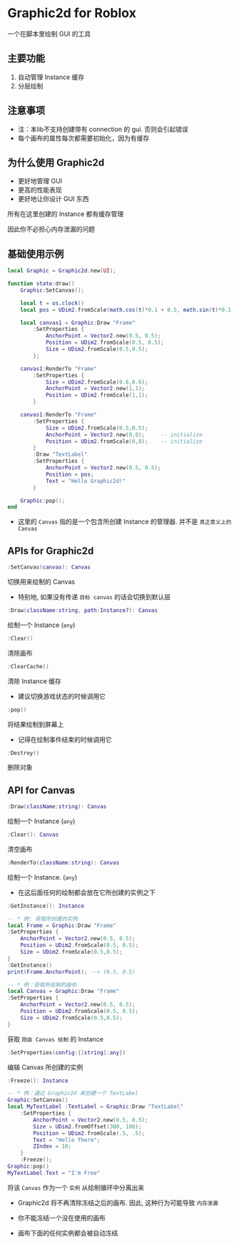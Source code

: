# Graphic2d for Roblox

一个在脚本里绘制 GUI 的工具

## 主要功能

1. 自动管理 Instance 缓存
2. 分层绘制

## 注意事项

* 注：本lib不支持创建带有 connection 的 gui. 否则会引起错误
* 每个画布的属性每次都需要初始化，因为有缓存

## 为什么使用 Graphic2d

* 更好地管理 GUI
* 更高的性能表现
* 更好地让你设计 GUI 东西

所有在这里创建的 Instance 都有缓存管理

因此你不必担心内存泄漏的问题

## 基础使用示例

``` lua
local Graphic = Graphic2d.new(UI);

function state:draw()
    Graphic:SetCanvas();

    local t = os.clock()
    local pos = UDim2.fromScale(math.cos(t)*0.1 + 0.5, math.sin(t)*0.1 + 0.5);

    local canvas1 = Graphic:Draw "Frame"
        :SetProperties {
            AnchorPoint = Vector2.new(0.5, 0.5);
            Position = UDim2.fromScale(0.5, 0.5);
            Size = UDim2.fromScale(0.5,0.5);
        };

    canvas1:RenderTo "Frame"
        :SetProperties {
            Size = UDim2.fromScale(0.6,0.6);
            AnchorPoint = Vector2.new(1,1);
            Position = UDim2.fromScale(1,1);
        }

    canvas1:RenderTo "Frame"
        :SetProperties {
            Size = UDim2.fromScale(0.5,0.5);
            AnchorPoint = Vector2.new(0,0);     -- initialize
            Position = UDim2.fromScale(0,0);    -- initialize
        }
        :Draw "TextLabel"
        :SetProperties {
            AnchorPoint = Vector2.new(0.5, 0.5);
            Position = pos;
            Text = "Hello Graphic2d!"
        }

    Graphic:pop();
end
```

* 这里的 `Canvas` 指的是一个包含所创建 Instance 的管理器. 并不是 `真正意义上的 Canvas`

## APIs for Graphic2d

``` lua
:SetCanvas(canvas): Canvas
```

切换用来绘制的 Canvas

* 特别地, 如果没有传递 `目标 canvas` 的话会切换到默认层

``` lua
:Draw(className:string, path:Instance?): Canvas
```

绘制一个 Instance (`any`)

``` lua
:Clear()
```

清除画布

``` lua
:ClearCache()
```

清除 Instance 缓存

* 建议切换游戏状态的时候调用它

``` lua
:pop()
```

将结果绘制到屏幕上

* 记得在绘制事件结束的时候调用它

``` lua
:Destroy()
```

删除对象

## API for Canvas

``` lua
:Draw(className:string): Canvas
```

绘制一个 Instance (`any`)

``` lua
:Clear(): Canvas
```

清空画布

``` lua
:RenderTo(className:string): Canvas
```

绘制一个 Instance. (`any`)

* 在这后面任何的绘制都会放在它所创建的实例之下

``` lua
:GetInstance(): Instance
```

``` lua
-- * 例: 获取所创建的实例
local Frame = Graphic:Draw "Frame"
:SetProperties {
    AnchorPoint = Vector2.new(0.5, 0.5);
    Position = UDim2.fromScale(0.5, 0.5);
    Size = UDim2.fromScale(0.5,0.5);
}
:GetInstance()
print(Frame.AnchorPoint); --> (0.5, 0.5)

-- * 例：获取所绘制的画布
local Canvas = Graphic:Draw "Frame"
:SetProperties {
    AnchorPoint = Vector2.new(0.5, 0.5);
    Position = UDim2.fromScale(0.5, 0.5);
    Size = UDim2.fromScale(0.5,0.5);
}
```

获取 `刚由 Canvas 绘制` 的 Instance

``` lua
:SetProperties(config:{[string]:any})
```

编辑 Canvas 所创建的实例

``` lua
:Freeze(): Instance
```

```lua
-- * 例：通过 Graphic2d 来创建一个 TextLabel
Graphic:SetCanvas()
local MyTextLabel :TextLabel = Graphic:Draw "TextLabel"
    :SetProperties {
        AnchorPoint = Vector2.new(0.5, 0.5);
        Size = UDim2.fromOffset(300, 100);
        Position = UDim2.fromScale(.5, .5);
        Text = "Hello There";
        ZIndex = 10;
    }
    :Freeze();
Graphic:pop()
MyTextLabel.Text = "I'm Free"
```

将该 `Canvas` 作为一个 `实例` 从绘制循环中分离出来

* Graphic2d 将不再清除冻结之后的画布. 因此, 这种行为可能导致 `内存泄漏`

* 你不能冻结一个没在使用的画布

* 画布下面的任何实例都会被自动冻结
